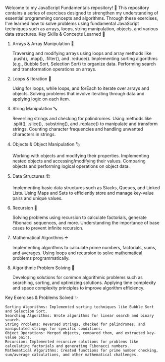 Welcome to my JavaScript Fundamentals repository! 🚀
This repository contains a series of exercises designed to strengthen my understanding of essential programming concepts and algorithms. Through these exercises, I've learned how to solve problems using fundamental JavaScript techniques such as arrays, loops, string manipulation, objects, and various data structures.
Key Skills & Concepts Learned 🧠
1. Arrays & Array Manipulation 🧩

    Traversing and modifying arrays using loops and array methods like .push(), .map(), .filter(), and .reduce().
    Implementing sorting algorithms (e.g., Bubble Sort, Selection Sort) to organize data.
    Performing search and transformation operations on arrays.

2. Loops & Iteration 🔄

    Using for loops, while loops, and forEach to iterate over arrays and objects.
    Solving problems that involve iterating through data and applying logic on each item.

3. String Manipulation 🔤

    Reversing strings and checking for palindromes.
    Using methods like .split(), .slice(), .substring(), and .replace() to manipulate and transform strings.
    Counting character frequencies and handling unwanted characters in strings.

4. Objects & Object Manipulation 🏷️

    Working with objects and modifying their properties.
    Implementing nested objects and accessing/modifying their values.
    Comparing objects and performing logical operations on object data.

5. Data Structures 🏗️

    Implementing basic data structures such as Stacks, Queues, and Linked Lists.
    Using Maps and Sets to efficiently store and manage key-value pairs and unique values.

6. Recursion 🔄

    Solving problems using recursion to calculate factorials, generate Fibonacci sequences, and more.
    Understanding the importance of base cases to prevent infinite recursion.

7. Mathematical Algorithms ➗

    Implementing algorithms to calculate prime numbers, factorials, sums, and averages.
    Using loops and recursion to solve mathematical problems programmatically.

8. Algorithmic Problem Solving 🧠

    Developing solutions for common algorithmic problems such as searching, sorting, and optimizing solutions.
    Applying time complexity and space complexity principles to improve algorithm efficiency.

Key Exercises & Problems Solved ✨

    Sorting Algorithms: Implemented sorting techniques like Bubble Sort and Selection Sort.
    Searching Algorithms: Wrote algorithms for linear search and binary search.
    String Problems: Reversed strings, checked for palindromes, and manipulated strings for specific conditions.
    Object Operations: Merged objects, compared them, and extracted key-value pairs.
    Recursion: Implemented recursive solutions for problems like calculating factorials and generating Fibonacci numbers.
    Mathematical Algorithms: Created functions for prime number checking, sum/average calculations, and other mathematical challenges.
